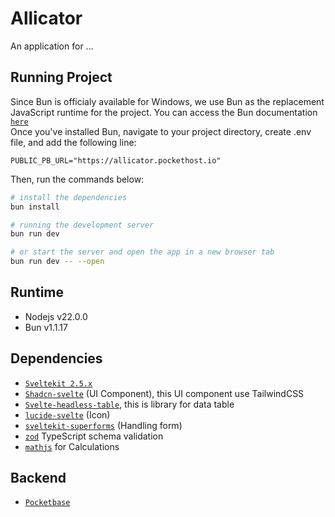 # Allicator

An application for ...

## Running Project

Since Bun is officialy available for Windows, we use Bun as the replacement JavaScript runtime for the project. You can access the Bun documentation [`here`](https://bun.sh/)  
Once you've installed Bun, navigate to your project directory, create .env file, and add the following line:

```env
PUBLIC_PB_URL="https://allicator.pockethost.io"
```

Then, run the commands below:

```bash
# install the dependencies
bun install

# running the development server
bun run dev

# or start the server and open the app in a new browser tab
bun run dev -- --open
```

## Runtime

- Nodejs v22.0.0
- Bun v1.1.17

## Dependencies

- [`Sveltekit 2.5.x`](https://kit.svelte.dev/)
- [`Shadcn-svelte`](https://www.shadcn-svelte.com/) (UI Component), this UI component use TailwindCSS
- [`Svelte-headless-table`](https://svelte-headless-table.bryanmylee.com/), this is library for data table
- [`lucide-svelte`](https://lucide.dev/guide/packages/lucide-svelte) (Icon)
- [`sveltekit-superforms`](https://superforms.rocks/) (Handling form)
- [`zod`](https://zod.dev/) TypeScript schema validation
- [`mathjs`](https://mathjs.org/) for Calculations

## Backend

- [`Pocketbase`](https://pocketbase.io/)
